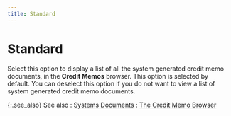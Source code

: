```yaml
---
title: Standard
---
```


# Standard


Select this option to display a list of all the system generated credit  memo documents, in the **Credit Memos**  browser. This option is selected by default. You can deselect  this option if you do not want to view a list of system generated credit  memo documents.


{:.see_also}
See also
: [Systems  Documents]({{site.bp_chm}}/docs/sys/system_documents.html)
: [The Credit Memo  Browser]({{site.sp_baseurl}}/sales-ret-docs/cms/credit-memos-browser/credit_memos_browser.html)
